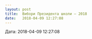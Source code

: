 ```yaml
---
layout: post
title:  Вибори Президента школи – 2018
date:   2018-04-09 12:27:08
---
```

  
Дата: 2018-04-09 12:27:08